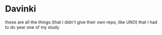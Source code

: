 # Davinki

these are all the things (that i didn't give their own repo, like UNO) that i had to do year one of my study
